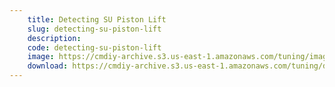 ```yaml
---
    title: Detecting SU Piston Lift
    slug: detecting-su-piston-lift
    description:
    code: detecting-su-piston-lift
    image: https://cmdiy-archive.s3.us-east-1.amazonaws.com/tuning/images/pistonLift.jpeg
    download: https://cmdiy-archive.s3.us-east-1.amazonaws.com/tuning/documents/pistonLift.pdf
---
```

<!-- Content of the page -->

##
